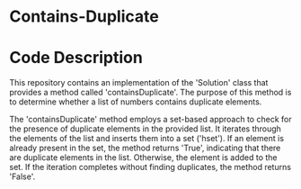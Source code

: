 # Contains-Duplicate

# Code Description

This repository contains an implementation of the 'Solution' class that provides a method called 'containsDuplicate'. The purpose of this method is to determine whether a list of numbers contains duplicate elements.

The 'containsDuplicate' method employs a set-based approach to check for the presence of duplicate elements in the provided list. It iterates through the elements of the list and inserts them into a set ('hset'). If an element is already present in the set, the method returns 'True', indicating that there are duplicate elements in the list. Otherwise, the element is added to the set. If the iteration completes without finding duplicates, the method returns 'False'.
